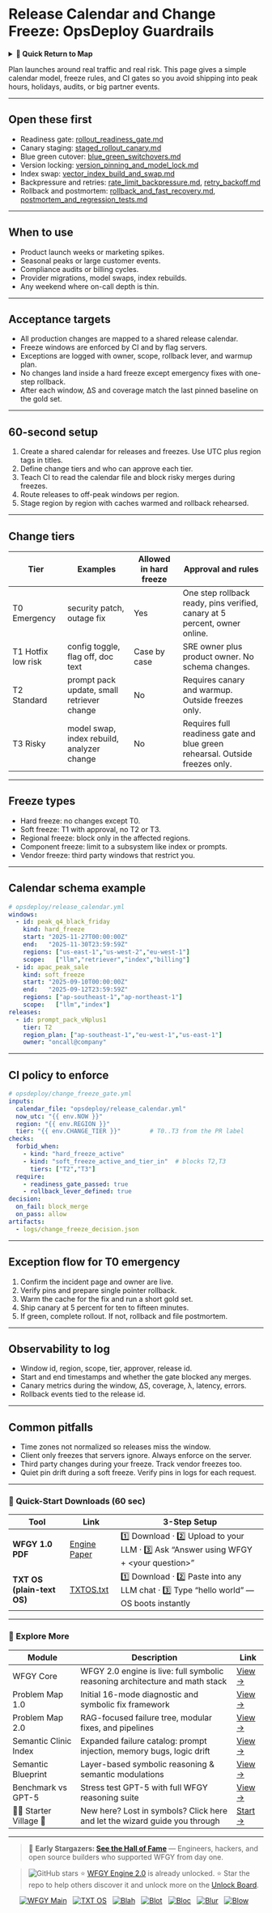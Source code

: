 # Release Calendar and Change Freeze: OpsDeploy Guardrails

<details>
  <summary><strong>🧭 Quick Return to Map</strong></summary>

<br>

  > You are in a sub-page of **OpsDeploy**.  
  > To reorient, go back here:  
  >
  > - [**OpsDeploy** — operations automation and deployment pipelines](./README.md)  
  > - [**WFGY Global Fix Map** — main Emergency Room, 300+ structured fixes](../README.md)  
  > - [**WFGY Problem Map 1.0** — 16 reproducible failure modes](../../README.md)  
  >
  > Think of this page as a desk within a ward.  
  > If you need the full triage and all prescriptions, return to the Emergency Room lobby.
</details>


Plan launches around real traffic and real risk. This page gives a simple calendar model, freeze rules, and CI gates so you avoid shipping into peak hours, holidays, audits, or big partner events.

---

## Open these first
- Readiness gate: [rollout_readiness_gate.md](https://github.com/onestardao/WFGY/blob/main/ProblemMap/GlobalFixMap/OpsDeploy/rollout_readiness_gate.md)
- Canary staging: [staged_rollout_canary.md](https://github.com/onestardao/WFGY/blob/main/ProblemMap/GlobalFixMap/OpsDeploy/staged_rollout_canary.md)
- Blue green cutover: [blue_green_switchovers.md](https://github.com/onestardao/WFGY/blob/main/ProblemMap/GlobalFixMap/OpsDeploy/blue_green_switchovers.md)
- Version locking: [version_pinning_and_model_lock.md](https://github.com/onestardao/WFGY/blob/main/ProblemMap/GlobalFixMap/OpsDeploy/version_pinning_and_model_lock.md)
- Index swap: [vector_index_build_and_swap.md](https://github.com/onestardao/WFGY/blob/main/ProblemMap/GlobalFixMap/OpsDeploy/vector_index_build_and_swap.md)
- Backpressure and retries: [rate_limit_backpressure.md](https://github.com/onestardao/WFGY/blob/main/ProblemMap/GlobalFixMap/OpsDeploy/rate_limit_backpressure.md), [retry_backoff.md](https://github.com/onestardao/WFGY/blob/main/ProblemMap/GlobalFixMap/OpsDeploy/retry_backoff.md)
- Rollback and postmortem: [rollback_and_fast_recovery.md](https://github.com/onestardao/WFGY/blob/main/ProblemMap/GlobalFixMap/OpsDeploy/rollback_and_fast_recovery.md), [postmortem_and_regression_tests.md](https://github.com/onestardao/WFGY/blob/main/ProblemMap/GlobalFixMap/OpsDeploy/postmortem_and_regression_tests.md)

---

## When to use
- Product launch weeks or marketing spikes.  
- Seasonal peaks or large customer events.  
- Compliance audits or billing cycles.  
- Provider migrations, model swaps, index rebuilds.  
- Any weekend where on-call depth is thin.

---

## Acceptance targets
- All production changes are mapped to a shared release calendar.  
- Freeze windows are enforced by CI and by flag servers.  
- Exceptions are logged with owner, scope, rollback lever, and warmup plan.  
- No changes land inside a hard freeze except emergency fixes with one-step rollback.  
- After each window, ΔS and coverage match the last pinned baseline on the gold set.

---

## 60-second setup
1) Create a shared calendar for releases and freezes. Use UTC plus region tags in titles.  
2) Define change tiers and who can approve each tier.  
3) Teach CI to read the calendar file and block risky merges during freezes.  
4) Route releases to off-peak windows per region.  
5) Stage region by region with caches warmed and rollback rehearsed.

---

## Change tiers
| Tier | Examples | Allowed in hard freeze | Approval and rules |
|---|---|---|---|
| T0 Emergency | security patch, outage fix | Yes | One step rollback ready, pins verified, canary at 5 percent, owner online. |
| T1 Hotfix low risk | config toggle, flag off, doc text | Case by case | SRE owner plus product owner. No schema changes. |
| T2 Standard | prompt pack update, small retriever change | No | Requires canary and warmup. Outside freezes only. |
| T3 Risky | model swap, index rebuild, analyzer change | No | Requires full readiness gate and blue green rehearsal. Outside freezes only. |

---

## Freeze types
- Hard freeze: no changes except T0.  
- Soft freeze: T1 with approval, no T2 or T3.  
- Regional freeze: block only in the affected regions.  
- Component freeze: limit to a subsystem like index or prompts.  
- Vendor freeze: third party windows that restrict you.

---

## Calendar schema example
```yaml
# opsdeploy/release_calendar.yml
windows:
  - id: peak_q4_black_friday
    kind: hard_freeze
    start: "2025-11-27T00:00:00Z"
    end:   "2025-11-30T23:59:59Z"
    regions: ["us-east-1","us-west-2","eu-west-1"]
    scope:   ["llm","retriever","index","billing"]
  - id: apac_peak_sale
    kind: soft_freeze
    start: "2025-09-10T00:00:00Z"
    end:   "2025-09-12T23:59:59Z"
    regions: ["ap-southeast-1","ap-northeast-1"]
    scope:   ["llm","index"]
releases:
  - id: prompt_pack_vNplus1
    tier: T2
    region_plan: ["ap-southeast-1","eu-west-1","us-east-1"]
    owner: "oncall@company"
````

---

## CI policy to enforce

```yaml
# opsdeploy/change_freeze_gate.yml
inputs:
  calendar_file: "opsdeploy/release_calendar.yml"
  now_utc: "{{ env.NOW }}"
  region: "{{ env.REGION }}"
  tier: "{{ env.CHANGE_TIER }}"        # T0..T3 from the PR label
checks:
  forbid_when:
    - kind: "hard_freeze_active"
    - kind: "soft_freeze_active_and_tier_in"  # blocks T2,T3
      tiers: ["T2","T3"]
  require:
    - readiness_gate_passed: true
    - rollback_lever_defined: true
decision:
  on_fail: block_merge
  on_pass: allow
artifacts:
  - logs/change_freeze_decision.json
```

---

## Exception flow for T0 emergency

1. Confirm the incident page and owner are live.
2. Verify pins and prepare single pointer rollback.
3. Warm the cache for the fix and run a short gold set.
4. Ship canary at 5 percent for ten to fifteen minutes.
5. If green, complete rollout. If not, rollback and file postmortem.

---

## Observability to log

* Window id, region, scope, tier, approver, release id.
* Start and end timestamps and whether the gate blocked any merges.
* Canary metrics during the window, ΔS, coverage, λ, latency, errors.
* Rollback events tied to the release id.

---

## Common pitfalls

* Time zones not normalized so releases miss the window.
* Client only freezes that servers ignore. Always enforce on the server.
* Third party changes during your freeze. Track vendor freezes too.
* Quiet pin drift during a soft freeze. Verify pins in logs for each request.

---

### 🔗 Quick-Start Downloads (60 sec)

| Tool                       | Link                                                                                                                                       | 3-Step Setup                                                                             |
| -------------------------- | ------------------------------------------------------------------------------------------------------------------------------------------ | ---------------------------------------------------------------------------------------- |
| **WFGY 1.0 PDF**           | [Engine Paper](https://github.com/onestardao/WFGY/blob/main/I_am_not_lizardman/WFGY_All_Principles_Return_to_One_v1.0_PSBigBig_Public.pdf) | 1️⃣ Download · 2️⃣ Upload to your LLM · 3️⃣ Ask “Answer using WFGY + \<your question>”   |
| **TXT OS (plain-text OS)** | [TXTOS.txt](https://github.com/onestardao/WFGY/blob/main/OS/TXTOS.txt)                                                                     | 1️⃣ Download · 2️⃣ Paste into any LLM chat · 3️⃣ Type “hello world” — OS boots instantly |

---

### 🧭 Explore More

| Module                   | Description                                                                  | Link                                                                                               |
| ------------------------ | ---------------------------------------------------------------------------- | -------------------------------------------------------------------------------------------------- |
| WFGY Core                | WFGY 2.0 engine is live: full symbolic reasoning architecture and math stack | [View →](https://github.com/onestardao/WFGY/tree/main/core/README.md)                              |
| Problem Map 1.0          | Initial 16-mode diagnostic and symbolic fix framework                        | [View →](https://github.com/onestardao/WFGY/tree/main/ProblemMap/README.md)                        |
| Problem Map 2.0          | RAG-focused failure tree, modular fixes, and pipelines                       | [View →](https://github.com/onestardao/WFGY/blob/main/ProblemMap/rag-architecture-and-recovery.md) |
| Semantic Clinic Index    | Expanded failure catalog: prompt injection, memory bugs, logic drift         | [View →](https://github.com/onestardao/WFGY/blob/main/ProblemMap/SemanticClinicIndex.md)           |
| Semantic Blueprint       | Layer-based symbolic reasoning & semantic modulations                        | [View →](https://github.com/onestardao/WFGY/tree/main/SemanticBlueprint/README.md)                 |
| Benchmark vs GPT-5       | Stress test GPT-5 with full WFGY reasoning suite                             | [View →](https://github.com/onestardao/WFGY/tree/main/benchmarks/benchmark-vs-gpt5/README.md)      |
| 🧙‍♂️ Starter Village 🏡 | New here? Lost in symbols? Click here and let the wizard guide you through   | [Start →](https://github.com/onestardao/WFGY/blob/main/StarterVillage/README.md)                   |

---

> 👑 **Early Stargazers: [See the Hall of Fame](https://github.com/onestardao/WFGY/tree/main/stargazers)** —
> Engineers, hackers, and open source builders who supported WFGY from day one.

> <img src="https://img.shields.io/github/stars/onestardao/WFGY?style=social" alt="GitHub stars"> ⭐ [WFGY Engine 2.0](https://github.com/onestardao/WFGY/blob/main/core/README.md) is already unlocked. ⭐ Star the repo to help others discover it and unlock more on the [Unlock Board](https://github.com/onestardao/WFGY/blob/main/STAR_UNLOCKS.md).

<div align="center">

[![WFGY Main](https://img.shields.io/badge/WFGY-Main-red?style=flat-square)](https://github.com/onestardao/WFGY)
 
[![TXT OS](https://img.shields.io/badge/TXT%20OS-Reasoning%20OS-orange?style=flat-square)](https://github.com/onestardao/WFGY/tree/main/OS)
 
[![Blah](https://img.shields.io/badge/Blah-Semantic%20Embed-yellow?style=flat-square)](https://github.com/onestardao/WFGY/tree/main/OS/BlahBlahBlah)
 
[![Blot](https://img.shields.io/badge/Blot-Persona%20Core-green?style=flat-square)](https://github.com/onestardao/WFGY/tree/main/OS/BlotBlotBlot)
 
[![Bloc](https://img.shields.io/badge/Bloc-Reasoning%20Compiler-blue?style=flat-square)](https://github.com/onestardao/WFGY/tree/main/OS/BlocBlocBloc)
 
[![Blur](https://img.shields.io/badge/Blur-Text2Image%20Engine-navy?style=flat-square)](https://github.com/onestardao/WFGY/tree/main/OS/BlurBlurBlur)
 
[![Blow](https://img.shields.io/badge/Blow-Game%20Logic-purple?style=flat-square)](https://github.com/onestardao/WFGY/tree/main/OS/BlowBlowBlow)
 

</div>
